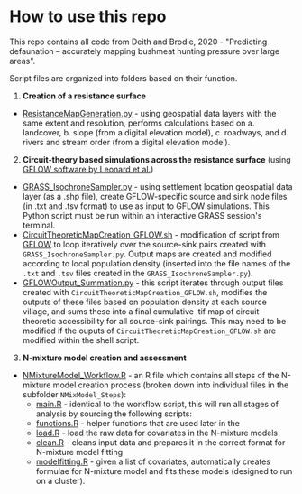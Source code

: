# How to use this repo

This repo contains all code from Deith and Brodie, 2020 - "Predicting defaunation – accurately mapping bushmeat hunting pressure over large areas". 

Script files are organized into folders based on their function. 

1. **Creation of a resistance surface**
  - [ResistanceMapGeneration.py](https://github.com/mairindeith/DeithBrodie2020_PredictingDefaunationBorneo/blob/master/Resistance%20surface/ResistanceMapGeneration.py) - using geospatial data layers with the same extent and resolution, performs calculations based on a. landcover, b. slope (from a digital elevation model), c. roadways, and d. rivers and stream order (from a digital elevation model).  
  
2. **Circuit-theory based simulations across the resistance surface** (using [GFLOW software by Leonard et al.](https://github.com/gflow/GFlow))
  - [GRASS_IsochroneSampler.py](https://github.com/mairindeith/DeithBrodie2020_PredictingDefaunationBorneo/blob/master/Circuit-theory%20simulations/GRASS_IsochroneSampler.py) - using settlement location geospatial data layer (as a .shp file), create GFLOW-specific source and sink node files (in .txt and .tsv format) to use as input to GFLOW simulations. This Python script must be run within an interactive GRASS session's terminal.
  - [CircuitTheoreticMapCreation_GFLOW.sh](https://github.com/mairindeith/DeithBrodie2020_PredictingDefaunationBorneo/blob/master/Circuit-theory%20simulations/CircuitTheoreticMapCreation_GFLOW.sh) - modification of script from [GFLOW](https://github.com/gflow/GFlow) to loop iteratively over the source-sink pairs created with `GRASS_IsochroneSampler.py`. Output maps are created and modified according to local population density (inserted into the file names of the `.txt` and `.tsv` files created in the `GRASS_IsochroneSampler.py`). 
  - [GFLOWOutput_Summation.py](https://github.com/mairindeith/DeithBrodie2020_PredictingDefaunationBorneo/blob/master/Circuit-theory%20simulations/GFLOWOutput_Summation.py) - this script iterates through output files created with `CircuitTheoreticMapCreation_GFLOW.sh`, modifies the outputs of these files based on population density at each source village, and sums these into a final cumulative .tif map of circuit-theoretic accessibility for all source-sink pairings. This may need to be modified if the ouputs of `CircuitTheoreticMapCreation_GFLOW.sh` are modified within the shell script. 

3. **N-mixture model creation and assessment**
  - [NMixtureModel_Workflow.R](https://github.com/mairindeith/DeithBrodie2020_PredictingDefaunationBorneo/blob/master/N-mixture%20models/NMixtureModel_Workflow.R) - an R file which contains all steps of the N-mixture model creation process (broken down into individual files in the subfolder `NMixModel_Steps`):
    - [main.R](https://github.com/mairindeith/DeithBrodie2020_PredictingDefaunationBorneo/blob/master/N-mixture%20models/NMixModel_Steps/main.R) - identical to the workflow script, this will run all stages of analysis by sourcing the following scripts:
    - [functions.R](https://github.com/mairindeith/DeithBrodie2020_PredictingDefaunationBorneo/blob/master/N-mixture%20models/NMixModel_Steps/functions.R) - helper functions that are used later in the 
    - [load.R](https://github.com/mairindeith/DeithBrodie2020_PredictingDefaunationBorneo/blob/master/N-mixture%20models/NMixModel_Steps/load.R) - load the raw data for covariates in the N-mixture models
    - [clean.R](https://github.com/mairindeith/DeithBrodie2020_PredictingDefaunationBorneo/blob/master/N-mixture%20models/NMixModel_Steps/clean.R) - cleans input data and prepares it in the correct format for N-mixture model fitting 
    - [modelfitting.R](https://github.com/mairindeith/DeithBrodie2020_PredictingDefaunationBorneo/blob/master/N-mixture%20models/NMixModel_Steps/modelfitting.R) - given a list of covariates, automatically creates formulae for N-mixture model and fits these models (designed to run on a cluster). 
